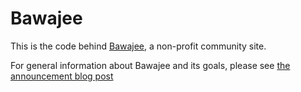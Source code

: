 # Bawajee

This is the code behind [Bawajee](https://bawajee.com), a non-profit community site.

For general information about Bawajee and its goals, please see [the announcement blog post](https://bawajee.com)